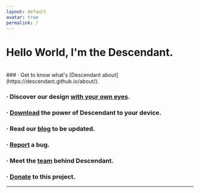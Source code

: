 ```yaml
---
layout: default
avatar: true
permalink: /
---
```

# Hello World, I'm the Descendant.

<br>
### · Get to know what's [Descendant about](https://descendant.github.io/about/).

### · Discover our design [with your own eyes](https://descendant.github.io/404).

### · [Download](https://descendant.github.io/downloads) the power of Descendant to your device.

### · Read our [blog](https://descendant.github.io/blog/) to be updated.

### · [Report](https://github.com/Descendant/bug_tracker/issues/new?template=bug_report.md) a bug.

### · Meet the [team](https://descendant.github.io/404) behind Descendant.

### · [Donate](https://descendant.github.io/donations) to this project.


---


